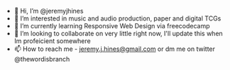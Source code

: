 - 👋 Hi, I’m @jeremyjhines
- 👀 I’m interested in music and audio production, paper and digital TCGs
- 🌱 I’m currently learning Responsive Web Design via freecodecamp
- 💞️ I’m looking to collaborate on very little right now, I'll update this when Im profeicient somewhere
- 📫 How to reach me - jeremy.j.hines@gmail.com or dm me on twitter @thewordisbranch

<!---
jeremyjhines/jeremyjhines is a ✨ special ✨ repository because its `README.md` (this file) appears on your GitHub profile.
You can click the Preview link to take a look at your changes.
--->
